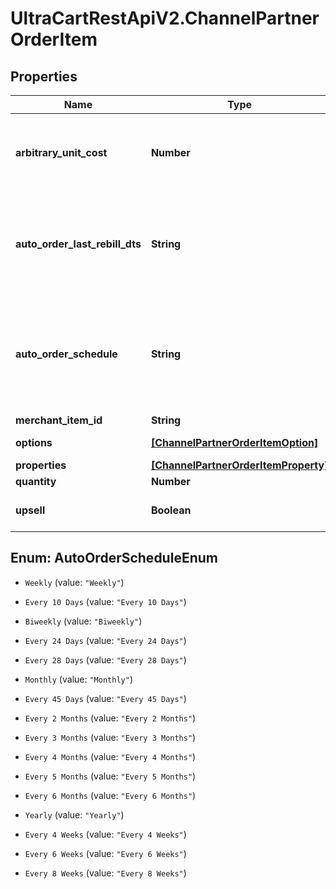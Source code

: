 # UltraCartRestApiV2.ChannelPartnerOrderItem

## Properties

Name | Type | Description | Notes
------------ | ------------- | ------------- | -------------
**arbitrary_unit_cost** | **Number** | Arbitrary unit cost for this item that differs from the listed price | [optional] 
**auto_order_last_rebill_dts** | **String** | Optional date/time of the last rebill if this item is part of an auto (recurring) order | [optional] 
**auto_order_schedule** | **String** | The frequency schedule for this item if this item is part of an auto (recurring) order | [optional] 
**merchant_item_id** | **String** | Item ID | [optional] 
**options** | [**[ChannelPartnerOrderItemOption]**](ChannelPartnerOrderItemOption.md) | Item options | [optional] 
**properties** | [**[ChannelPartnerOrderItemProperty]**](ChannelPartnerOrderItemProperty.md) | Properties | [optional] 
**quantity** | **Number** | Quantity | [optional] 
**upsell** | **Boolean** | True if this item was an upsell item. | [optional] 



## Enum: AutoOrderScheduleEnum


* `Weekly` (value: `"Weekly"`)

* `Every 10 Days` (value: `"Every 10 Days"`)

* `Biweekly` (value: `"Biweekly"`)

* `Every 24 Days` (value: `"Every 24 Days"`)

* `Every 28 Days` (value: `"Every 28 Days"`)

* `Monthly` (value: `"Monthly"`)

* `Every 45 Days` (value: `"Every 45 Days"`)

* `Every 2 Months` (value: `"Every 2 Months"`)

* `Every 3 Months` (value: `"Every 3 Months"`)

* `Every 4 Months` (value: `"Every 4 Months"`)

* `Every 5 Months` (value: `"Every 5 Months"`)

* `Every 6 Months` (value: `"Every 6 Months"`)

* `Yearly` (value: `"Yearly"`)

* `Every 4 Weeks` (value: `"Every 4 Weeks"`)

* `Every 6 Weeks` (value: `"Every 6 Weeks"`)

* `Every 8 Weeks` (value: `"Every 8 Weeks"`)




